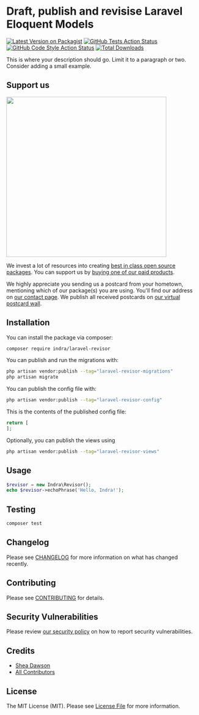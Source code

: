 # Draft, publish and revisise Laravel Eloquent Models

[![Latest Version on Packagist](https://img.shields.io/packagist/v/indra/laravel-revisor.svg?style=flat-square)](https://packagist.org/packages/indra/laravel-revisor)
[![GitHub Tests Action Status](https://img.shields.io/github/actions/workflow/status/indra/laravel-revisor/run-tests.yml?branch=main&label=tests&style=flat-square)](https://github.com/indra/laravel-revisor/actions?query=workflow%3Arun-tests+branch%3Amain)
[![GitHub Code Style Action Status](https://img.shields.io/github/actions/workflow/status/indra/laravel-revisor/fix-php-code-style-issues.yml?branch=main&label=code%20style&style=flat-square)](https://github.com/indra/laravel-revisor/actions?query=workflow%3A"Fix+PHP+code+style+issues"+branch%3Amain)
[![Total Downloads](https://img.shields.io/packagist/dt/indra/laravel-revisor.svg?style=flat-square)](https://packagist.org/packages/indra/laravel-revisor)

This is where your description should go. Limit it to a paragraph or two. Consider adding a small example.

## Support us

[<img src="https://github-ads.s3.eu-central-1.amazonaws.com/laravel-revisor.jpg?t=1" width="419px" />](https://spatie.be/github-ad-click/laravel-revisor)

We invest a lot of resources into creating [best in class open source packages](https://spatie.be/open-source). You can support us by [buying one of our paid products](https://spatie.be/open-source/support-us).

We highly appreciate you sending us a postcard from your hometown, mentioning which of our package(s) you are using. You'll find our address on [our contact page](https://spatie.be/about-us). We publish all received postcards on [our virtual postcard wall](https://spatie.be/open-source/postcards).

## Installation

You can install the package via composer:

```bash
composer require indra/laravel-revisor
```

You can publish and run the migrations with:

```bash
php artisan vendor:publish --tag="laravel-revisor-migrations"
php artisan migrate
```

You can publish the config file with:

```bash
php artisan vendor:publish --tag="laravel-revisor-config"
```

This is the contents of the published config file:

```php
return [
];
```

Optionally, you can publish the views using

```bash
php artisan vendor:publish --tag="laravel-revisor-views"
```

## Usage

```php
$revisor = new Indra\Revisor();
echo $revisor->echoPhrase('Hello, Indra!');
```

## Testing

```bash
composer test
```

## Changelog

Please see [CHANGELOG](CHANGELOG.md) for more information on what has changed recently.

## Contributing

Please see [CONTRIBUTING](CONTRIBUTING.md) for details.

## Security Vulnerabilities

Please review [our security policy](../../security/policy) on how to report security vulnerabilities.

## Credits

- [Shea Dawson](https://github.com/sheadawson)
- [All Contributors](../../contributors)

## License

The MIT License (MIT). Please see [License File](LICENSE.md) for more information.
